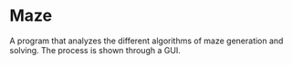 # Maze
A program that analyzes the different algorithms of maze generation and solving. The process is shown through a GUI.
